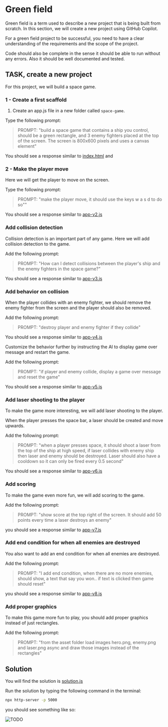 # Green field

Green field is a term used to describe a new project that is being built from scratch. In this section, we will create a new project using GitHub Copilot.

For a green field project to be successful, you need to have a clear understanding of the requirements and the scope of the project. 

Code should also be complete in the sense it should be able to run without any errors. Also it should be well documented and tested.

## TASK, create a new project

For this project, we will build a space game. 

### 1 - Create a first scaffold

1. Create an app.js file in a new folder called `space-game`.

Type the following prompt:

> PROMPT: "build a space game that contains a ship you control, should be a green rectangle, and 3 enemy fighters placed at the top of the screen. The screen is 800x600 pixels and uses a canvas element"

You should see a response similar to [index.html](index.html) and [](app-v1.js)

### 2 - Make the player move

Here we will get the player to move on the screen.

Type the following prompt:

> PROMPT: "make the player move, it should use the keys w a s d to do so""

You should see a response similar to [app-v2.js](app-v2.js)

### Add collision detection

Collision detection is an important part of any game. Here we will add collision detection to the game.

Add the following prompt:

> PROMPT: "How can I detect collisions between the player's ship and the enemy fighters in the space game?"

You should see a response similar to [app-v3.js](app-v3.js)

### Add behavior on collision

When the player collides with an enemy fighter, we should remove the enemy fighter from the screen and the player should also be removed.

Add the following prompt:

> PROMPT: "destroy player and enemy fighter if they collide"

You should see a response similar to [app-v4.js](app-v4.js)

Customize the behavior further by instructing the AI to display game over message and restart the game.

Add the following prompt:

> PROMPT: "if player and enemy collide, display a game over message and reset the game"

You should see a response similar to [app-v5.js](app-v5.js)

### Add laser shooting to the player

To make the game more interesting, we will add laser shooting to the player.

When the player presses the space bar, a laser should be created and move upwards.

Add the following prompt:

> PROMPT: "when a player presses space, it should shoot a laser from the top of the ship at high speed, if laser collides with enemy ship then laser and enemy should be destroyed. Laser should also have a cooldown so it can only be fired every 0.5 second"

You should see a response similar to [app-v6.js](app-v6.js)

### Add scoring

To make the game even more fun, we will add scoring to the game.

Add the following prompt:

> PROMPT: "show score at the top right of the screen. It should add 50 points every time a laser destroys an enemy"

you should see a response similar to [app-v7.js](app-v7.js)

### Add end condition for when all enemies are destroyed

You also want to add an end condition for when all enemies are destroyed.

Add the following prompt:

> PROMPT: "I add end condition, when there are no more enemies, should show, a text that say you won.. if text is clicked then game should reset"

you should see a response similar to [app-v8.js](app-v8.js)

### Add proper graphics

To make this game more fun to play, you should add proper graphics instead of just rectangles.

Add the following prompt:

> PROMPT: "from the asset folder load images hero.png, enemy.png and laser.png async and draw those images instead of the rectangles"

## Solution

You will find the solution is [solution.js](./solution.js)

Run the solution by typing the following command in the terminal:

```bash
npx http-server -p 5000
```

you should see something like so:

![TODO](img)